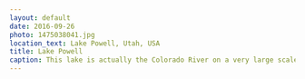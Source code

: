 ```yaml
---
layout: default
date: 2016-09-26
photo: 1475038041.jpg
location_text: Lake Powell, Utah, USA
title: Lake Powell
caption: This lake is actually the Colorado River on a very large scale. I went swimming there, the water was really refreshing after crossing the desert.
---
```

